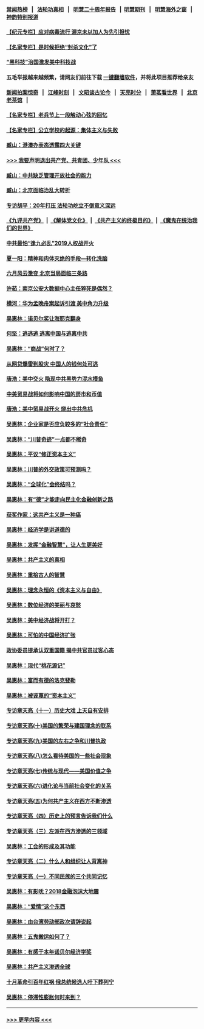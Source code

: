 #### [禁闻热榜](热点新闻.md?=0)  &nbsp;&nbsp;|&nbsp;&nbsp; [法轮功真相](https://github.com/gfw-breaker/truth/blob/master/README.md?=0) &nbsp;&nbsp;|&nbsp;&nbsp; [明慧二十周年报告](https://github.com/gfw-breaker/mh-reports/blob/master/README.md?=0) &nbsp;&nbsp;|&nbsp;&nbsp;[明慧期刊](https://github.com/gfw-breaker/mh-qikan) &nbsp;&nbsp;|&nbsp;&nbsp; [明慧海外之窗](https://github.com/gfw-breaker/mh-news/blob/master/README.md?=0) &nbsp;&nbsp;|&nbsp;&nbsp; [神韵特别报道](https://github.com/gfw-breaker/mh-news/blob/master/shenyun.md?=0)
#### [【纪元专栏】应对病毒流行 渥京未以加人为先引担忧](../pages/nsc423/n11875714.md?t=02280631) 
#### [【名家专栏】是时候拒绝“封杀文化”了](../pages/nsc423/n11814093.md?t=02280631) 
#### [“黑科技”治国激发美中科技战](../pages/nsc423/n11638056.md?t=02280631) 
#### 五毛举报越来越频繁，请网友们前往下载 [一键翻墙软件](https://github.com/gfw-breaker/ssr-accounts)，并将此项目推荐给亲友
#### [新闻拍案惊奇](https://github.com/gfw-breaker/banned-news/blob/master/pages/link4.md) &nbsp;&nbsp;|&nbsp;&nbsp; [江峰时刻](https://github.com/gfw-breaker/banned-news/blob/master/pages/link4.md) &nbsp;&nbsp;|&nbsp;&nbsp; [文昭谈古论今](https://github.com/gfw-breaker/banned-news/blob/master/pages/link4.md) &nbsp;&nbsp;|&nbsp;&nbsp; [天亮时分](https://github.com/gfw-breaker/banned-news/blob/master/pages/link4.md) &nbsp;&nbsp;|&nbsp;&nbsp; [萧茗看世界](https://github.com/gfw-breaker/banned-news/blob/master/pages/link4.md) &nbsp;&nbsp;|&nbsp;&nbsp; [北京老茶馆](https://github.com/gfw-breaker/banned-news/blob/master/pages/link4.md) &nbsp;&nbsp;|&nbsp;&nbsp; 
#### [【名家专栏】老兵节上一段触动心弦的回忆](../pages/nsc423/n11646016.md?t=02280631) 
#### [【名家专栏】公立学校的起源：集体主义与失败](../pages/nsc423/n11601833.md?t=02280631) 
#### [臧山：港澳办表态透露四大关键](../pages/nsc423/n11421628.md?t=02280631) 
#### [>>> 我要声明退出共产党、共青团、少年队 <<<](https://github.com/begood0513/goodnews/blob/master/quit/letter.md) 
#### [臧山：中共缺乏管理开放社会的能力](../pages/nsc423/n11407457.md?t=02280631) 
#### [臧山：北京面临治乱大转折](../pages/nsc423/n11406895.md?t=02280631) 
#### [专访胡平：20年打压 法轮功屹立不倒意义深远](../pages/nsc423/n11398800.md?t=02280631) 
#### [《九评共产党》](https://github.com/begood0513/9ping.md/blob/master/README.md) &nbsp;|&nbsp; [《解体党文化》](../../../../jtdwh.md/blob/master/README.md)  &nbsp;|&nbsp; [《共产主义的终极目的》](../../../../gczydzjmd.md/blob/master/README.md) &nbsp;|&nbsp; [《魔鬼在统治我们的世界》](../../../../mgztzwmdsj.md/blob/master/README.md) 
#### [中共最怕“逢九必乱”2019人权战开火](../pages/nsc423/n11385248.md?t=02280631) 
#### [夏一阳：精神和肉体灭绝的手段—转化洗脑](../pages/nsc423/n11368250.md?t=02280631) 
#### [六月风云激变 北京当局面临三条路](../pages/nsc423/n11313668.md?t=02280631) 
#### [许茹：南京公安大数据中心主任猝死是偶然？](../pages/nsc423/n11064744.md?t=02280631) 
#### [横河：华为孟晚舟案起诉引渡 美中角力升级](../pages/nsc423/n11027230.md?t=02280631) 
#### [吴惠林：诺贝尔奖让海耶克翻身](../pages/nsc423/n10890049.md?t=02280631) 
#### [何坚：逃逃逃 逃离中国与逃离中共](../pages/nsc423/n10592891.md?t=02280631) 
#### [吴惠林：“商战”何时了？](../pages/nsc423/n10573558.md?t=02280631) 
#### [从网贷爆雷到股灾 中国人的钱何处可逃](../pages/nsc423/n10572800.md?t=02280631) 
#### [唐浩：美中交火 隐现中共黑势力混水摸鱼](../pages/nsc423/n10544040.md?t=02280631) 
#### [中美贸易战将如何影响中国的房市和币值](../pages/nsc423/n10543697.md?t=02280631) 
#### [唐浩：美中贸易战开火 烧出中共危机](../pages/nsc423/n10540126.md?t=02280631) 
#### [吴惠林：企业家是否应负较多的“社会责任”](../pages/nsc423/n10535022.md?t=02280631) 
#### [吴惠林：“川普奇迹”一点都不稀奇](../pages/nsc423/n10512808.md?t=02280631) 
#### [吴惠林：平议“修正资本主义”](../pages/nsc423/n10495724.md?t=02280631) 
#### [吴惠林：川普的外交政策可预测吗？](../pages/nsc423/n10462387.md?t=02280631) 
#### [吴惠林：“全球化”会终结吗？](../pages/nsc423/n10452838.md?t=02280631) 
#### [吴惠林：有“德”才能走向民主化金融创新之路](../pages/nsc423/n10432292.md?t=02280631) 
#### [获奖作家：这共产主义是一种癌](../pages/nsc423/n10431541.md?t=02280631) 
#### [吴惠林：经济学是讲道德的](../pages/nsc423/n10398014.md?t=02280631) 
#### [吴惠林：发挥“金融智慧”，让人生更美好](../pages/nsc423/n10375019.md?t=02280631) 
#### [吴惠林：共产主义的真相](../pages/nsc423/n10351394.md?t=02280631) 
#### [吴惠林：重拾古人的智慧](../pages/nsc423/n10337691.md?t=02280631) 
#### [吴惠林：理念永恒的《资本主义与自由》](../pages/nsc423/n10316274.md?t=02280631) 
#### [吴惠林：数位经济的美丽与哀愁](../pages/nsc423/n10292946.md?t=02280631) 
#### [吴惠林：美中经济战将开打？](../pages/nsc423/n10258825.md?t=02280631) 
#### [吴惠林：可怕的中国经济扩张](../pages/nsc423/n10219147.md?t=02280631) 
#### [政协委员提承认双重国籍 揭中共官员过客心态](../pages/nsc423/n10208809.md?t=02280631) 
#### [吴惠林：现代“桃花源记”](../pages/nsc423/n10185234.md?t=02280631) 
#### [吴惠林：富而有德的洛克斐勒](../pages/nsc423/n10142264.md?t=02280631) 
#### [吴惠林：被诬蔑的“资本主义”](../pages/nsc423/n10124816.md?t=02280631) 
#### [专访章天亮（十一）历史大戏 上天自有安排](../pages/nsc423/n10094905.md?t=02280631) 
#### [专访章天亮(十)美国的繁荣与建国理念的联系](../pages/nsc423/n10094899.md?t=02280631) 
#### [专访章天亮(九)美国的左右之争和川普执政](../pages/nsc423/n10094889.md?t=02280631) 
#### [专访章天亮(八)怎么看待美国的一些社会现象](../pages/nsc423/n10094857.md?t=02280631) 
#### [专访章天亮(七)传统与现代——美国价值之争](../pages/nsc423/n10093140.md?t=02280631) 
#### [专访章天亮(六)进化论与当前社会变化的关系](../pages/nsc423/n10092036.md?t=02280631) 
#### [专访章天亮(五)为何共产主义在西方不断渗透](../pages/nsc423/n10083620.md?t=02280631) 
#### [专访章天亮（四）历史上的预言告诉我们什么](../pages/nsc423/n10083606.md?t=02280631) 
#### [专访章天亮（三）左派在西方渗透的三领域](../pages/nsc423/n10081115.md?t=02280631) 
#### [吴惠林：工会的形成及其功能](../pages/nsc423/n10080633.md?t=02280631) 
#### [专访章天亮（二）什么人和组织让人背离神](../pages/nsc423/n10076637.md?t=02280631) 
#### [专访章天亮（一）不同民族的三个共同记忆](../pages/nsc423/n10074188.md?t=02280631) 
#### [吴惠林：有影呒？2018金融泡沫大地震](../pages/nsc423/n10040534.md?t=02280631) 
#### [吴惠林：“爱情”这个东西](../pages/nsc423/n10019423.md?t=02280631) 
#### [吴惠林：由台湾劳动部政次请辞说起](../pages/nsc423/n9979679.md?t=02280631) 
#### [吴惠林：五鬼搬运如何了？](../pages/nsc423/n9925338.md?t=02280631) 
#### [吴惠林：有感于本年诺贝尔经济学奖](../pages/nsc423/n9871883.md?t=02280631) 
#### [吴惠林：共产主义渗透全球](../pages/nsc423/n9812748.md?t=02280631) 
#### [十月革命引百年红祸 俄总统候选人吁下葬列宁](../pages/nsc423/n9810182.md?t=02280631) 
#### [吴惠林：停滞性膨胀何时来到？](../pages/nsc423/n9764136.md?t=02280631) 

----
#### [ >>> 更早内容 <<< ](../indexes/nsc423-earlier.md)
